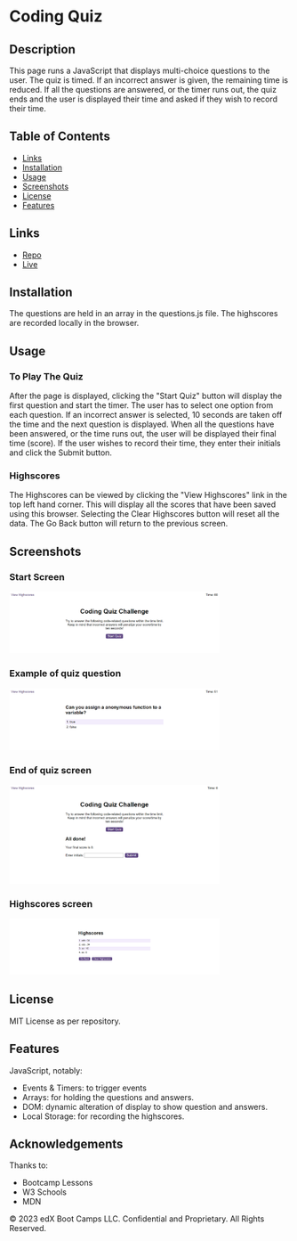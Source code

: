 # Coding Quiz

## Description

This page runs a JavaScript that displays multi-choice questions to the user. The quiz is timed. If an incorrect answer is given, the remaining time is reduced. If all the questions are answered, or the timer runs out, the quiz ends and the user is displayed their time and asked if they wish to record their time.
 
## Table of Contents

* [Links](#links)
* [Installation](#installation)
* [Usage](#usage)
* [Screenshots](#screenshots)
* [License](#license)
* [Features](#features)

## Links

- [Repo](https://github.com/cadbuckle/codingquiz)
- [Live](https://cadbuckle.github.io/codingquiz/)

## Installation

The questions are held in an array in the questions.js file.
The highscores are recorded locally in the browser.

## Usage 
### To Play The Quiz
After the page is displayed, clicking the "Start Quiz" button will display the first question and start the timer.
The user has to select one option from each question.
If an incorrect answer is selected, 10 seconds are taken off the time and the next question is displayed.
When all the questions have been answered, or the time runs out, the user will be displayed their final time (score).
If the user wishes to record their time, they enter their initials and click the Submit button.
### Highscores
The Highscores can be viewed by clicking the "View Highscores" link in the top left hand corner.
This will display all the scores that have been saved using this browser.
Selecting the Clear Highscores button will reset all the data.
The Go Back button will return to the previous screen.

## Screenshots
### Start Screen
<img src="./assets/images/01-Start_Screen.png" width=75% alt="quiz initial screen"></img>
### Example of quiz question
<img alt="example of quiz question" src="./assets/images/02-Quiz_question.png" width=75%></img>
### End of quiz screen
<img alt="end of quiz screen" src="./assets/images/03-End_of_quiz.png" width=75%></img>
### Highscores screen
<img alt="Quiz highscores" src="./assets/images/04-Highscores.png" width=75%></img>

## License

MIT License as per repository.

## Features

JavaScript, notably:
- Events & Timers: to trigger events
- Arrays: for holding the questions and answers.
- DOM: dynamic alteration of display to show question and answers.
- Local Storage: for recording the highscores.

## Acknowledgements

Thanks to:
* Bootcamp Lessons
* W3 Schools
* MDN

© 2023 edX Boot Camps LLC. Confidential and Proprietary. All Rights Reserved.
